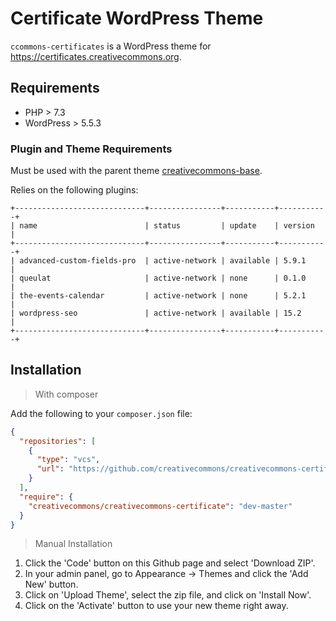 # Certificate WordPress Theme

`ccommons-certificates` is a WordPress theme for https://certificates.creativecommons.org.

## Requirements

- PHP > 7.3
- WordPress > 5.5.3

### Plugin and Theme Requirements

Must be used with the parent theme [creativecommons-base](https://github.com/creativecommons/creativecommons-base).

Relies on the following plugins:

```
+-----------------------------+----------------+-----------+-----------+
| name                        | status         | update    | version   |
+-----------------------------+----------------+-----------+-----------+
| advanced-custom-fields-pro  | active-network | available | 5.9.1     |
| queulat                     | active-network | none      | 0.1.0     |
| the-events-calendar         | active-network | none      | 5.2.1     |
| wordpress-seo               | active-network | available | 15.2      |
+-----------------------------+----------------+-----------+-----------+
```

## Installation

> With composer

Add the following to your `composer.json` file:

```json
{
  "repositories": [
    {
      "type": "vcs",
      "url": "https://github.com/creativecommons/creativecommons-certificate"
    }
  ],
  "require": {
    "creativecommons/creativecommons-certificate": "dev-master"
  }
}
```

> Manual Installation

1. Click the 'Code' button on this Github page and select 'Download ZIP'.
2. In your admin panel, go to Appearance -> Themes and click the 'Add New' button.
3. Click on 'Upload Theme', select the zip file, and click on 'Install Now'.
4. Click on the 'Activate' button to use your new theme right away.
